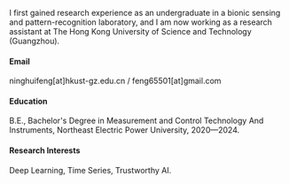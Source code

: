 
I first gained research experience as an undergraduate in a bionic sensing and pattern-recognition laboratory, and I am now working as a research assistant at The Hong Kong University of Science and Technology (Guangzhou).

#### Email
ninghuifeng[at]hkust-gz.edu.cn / feng65501[at]gmail.com
#### Education
B.E., Bachelor's Degree in Measurement and Control Technology And Instruments, Northeast Electric Power University, 2020—2024.

#### Research Interests
Deep Learning, Time Series, Trustworthy AI.

